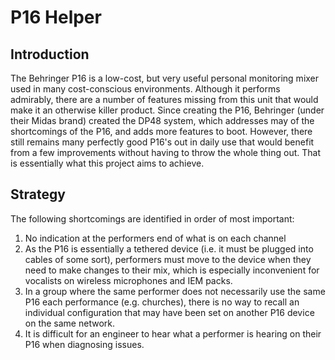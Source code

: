 # P16 Helper

## Introduction

The Behringer P16 is a low-cost, but very useful personal monitoring mixer used in many cost-conscious environments.  Although it performs admirably, there are a number of features missing from this unit that would make it an otherwise killer product.  Since creating the P16, Behringer (under their Midas brand) created the DP48 system, which addresses may of the shortcomings of the P16, and adds more features to boot.  However, there still remains many perfectly good P16's out in daily use that would benefit from a few improvements without having to throw the whole thing out.  That is essentially what this project aims to achieve.

## Strategy

The following shortcomings are identified in order of most important:
1. No indication at the performers end of what is on each channel
2. As the P16 is essentially a tethered device (i.e. it must be plugged into cables of some sort), performers must move to the device when they need to make changes to their mix, which is especially inconvenient for vocalists on wireless microphones and IEM packs.
3. In a group where the same performer does not necessarily use the same P16 each performance (e.g. churches), there is no way to recall an individual configuration that may have been set on another P16 device on the same network.
4. It is difficult for an engineer to hear what a performer is hearing on their P16 when diagnosing issues.